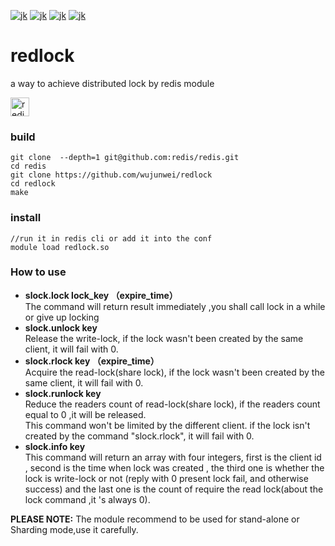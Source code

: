[![jk](https://img.shields.io/github/stars/wujunwei/redlock?color=blue)](https://github.com/wujunwei/redlock)
[![jk](https://img.shields.io/github/watchers/wujunwei/redlock?color=green)](https://github.com/wujunwei/redlock)
[![jk](https://img.shields.io/github/forks/wujunwei/redlock?color=red)](https://github.com/wujunwei/redlock)
[![jk](https://img.shields.io/badge/support_by-adam-C70039.svg?style=flat-square)]()

# redlock
a way to achieve  distributed lock by redis module

<img src="https://upload.wikimedia.org/wikipedia/en/6/6b/Redis_Logo.svg" alt="redis" height="30" />


### build

```
git clone  --depth=1 git@github.com:redis/redis.git
cd redis
git clone https://github.com/wujunwei/redlock
cd redlock
make
```

### install

```
//run it in redis cli or add it into the conf
module load redlock.so
```
### How to use

* **slock.lock lock_key （expire_time）**
<br />The command will return result immediately ,you shall call lock in a while or give up locking
* **slock.unlock key**
<br />Release the write-lock, if the lock wasn't been created by the same client, it will fail with 0.
* **slock.rlock key （expire_time）**
<br />Acquire the read-lock(share lock), if the lock wasn't been created by the same client, it will fail with 0.
* **slock.runlock key**
<br />Reduce the readers count of read-lock(share lock), if the readers count equal to 0 ,it will be released.
<br />This command won't be limited by the different client. if the lock isn't created by the command "slock.rlock", it will fail with 0.
* **slock.info key**
 <br />This command will return an array with four integers, first is the client id , second is the time when lock was created , the third one is whether the lock is write-lock or not (reply with 0 present lock fail, and otherwise success) and the last one is the count of require the read lock(about the lock command ,it 's always 0).

**PLEASE NOTE:** The module  recommend to be used for stand-alone or Sharding mode,use it carefully.
